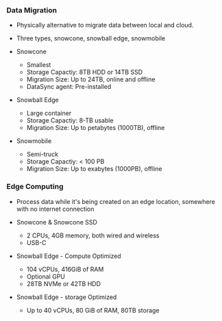 ### Data Migration
- Physically alternative to migrate data between local and cloud.
- Three types, snowcone, snowball edge, snowmobile

- Snowcone
  - Smallest
  - Storage Capactiy: 8TB HDD or 14TB SSD
  - Migration Size: Up to 24TB, online and offline
  - DataSync agent: Pre-installed
- Snowball Edge
  - Large container
  - Storage Capactiy: 8-TB usable
  - Migration Size: Up to petabytes (1000TB), offline
- Snowmobile
  - Semi-truck
  - Storage Capactiy: < 100 PB
  - Migration Size: Up to exabytes (1000PB), offline


### Edge Computing 
- Process data while it's being created on an edge location, somewhere with no internet connection


- Snowcone & Snowcone SSD
  - 2 CPUs, 4GB memory, both wired and wireless
  - USB-C
- Snowball Edge - Compute Optimized
  - 104 vCPUs, 416GiB of RAM
  - Optional GPU
  - 28TB NVMe or 42TB HDD
- Snowball Edge - storage Optimized
  - Up to 40 vCPUs, 80 GiB of RAM, 80TB storage
